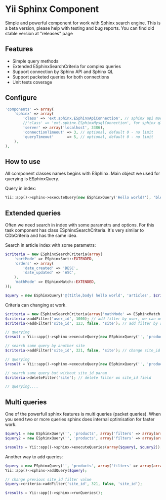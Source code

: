 Yii Sphinx Component
====================

Simple and powerful component for work with Sphinx search engine. This is a beta version, please help with testing and bug reports.
You can find old stable version at "releases" page

Features
--------

* Simple query methods
* Extended ESphinxSearchCriteria for complex queries
* Support connection by Sphinx API and Sphinx QL
* Support packeted queries for both connections
* Unit tests coverage


Configure
----------

```php
'components' => array(
    'sphinx' => array(
        'class' => 'ext.sphinx.ESphinxApiConnection', // sphinx api mode
        //'class' => 'ext.sphinx.ESphinxMysqlConnection', for sphinx ql mode
        'server' => array('localhost', 3386),
        'connectionTimeout' => 3, // optional, default 0 - no limit
        'queryTimeout'      => 5, // optional, default 0 - no limit
    ),
),
```


How to use
----------

All component classes names begins with ESphinx.
Main object we used for querying is ESphinxQuery.

Query in index:
```php
Yii::app()->sphinx->executeQuery(new ESphinxQuery('Hello world!'), 'blog');
```


Extended queries
----------------
Often we need search in index with some parametrs and options. For this task component has class ESphinxSearchCriteria.
It's very similar to CDbCriteria and has the same idea.

Search in article index with some parametrs:

```php
$criteria = new ESphinxSearchCriteria(array(
    'sortMode' => ESphinxSort::EXTENDED,
    'orders' => array(
        'date_created' => 'DESC',
        'date_updated' => 'ASC',
    ),
    'mathMode' => ESphinxMatch::EXTENDED,
));

$query = new ESphinxQuery('@(title,body) hello world', 'articles', $criteria);
```

Criteria can changing at work.
```php
$criteria = new ESphinxSearchCriteria(array('mathMode' => ESphinxMatch::EXTENDED));
$criteria->addFilter('user_id', 1000); // add filter by user, we can use integer or integer array
$criteria->addFilter('site_id', 123, false, 'site'); // add filter by site_id field with key value (will used later)

// querying
$result = Yii::app()->sphinx->executeQuery(new ESphinxQuery('', 'products', $criteria));

// search same query by another site
$criteria->addFilter('site_id', 321, false, 'site'); // change site_id param value

// querying
$result = Yii::app()->sphinx->executeQuery(new ESphinxQuery('', 'products', $criteria));

// search same query but without site_id param
$criteria->deleteFilter('site'); // delete filter on site_id field

// querying....
```


Multi queries
-------------
One of the powerfull sphinx features is multi queries (packet queries). When you send two or more queries
sphinx does internal optimisation for faster work.

```php
$query1 = new ESphinxQuery('', 'products', array('filters' => array(array('site_id', 123))));
$query2 = new ESphinxQuery('', 'products', array('filters' => array(array('site_id', 321))));

$results = Yii::app()->sphinx->executeQueries(array($query1, $query2));
```


Another way to add queries:
```php
$query = new ESphinxQuery('', 'products', array('filters' => array(array('site_id', 123, 'key' => 'site_id')))));
Yii::app()->sphinx->addQuery($query);

// change previous site_id filter value
$query->criteria->addFilter('site_id', 321, false, 'site_id');

$results = Yii::app()->sphinx->runQueries();
```